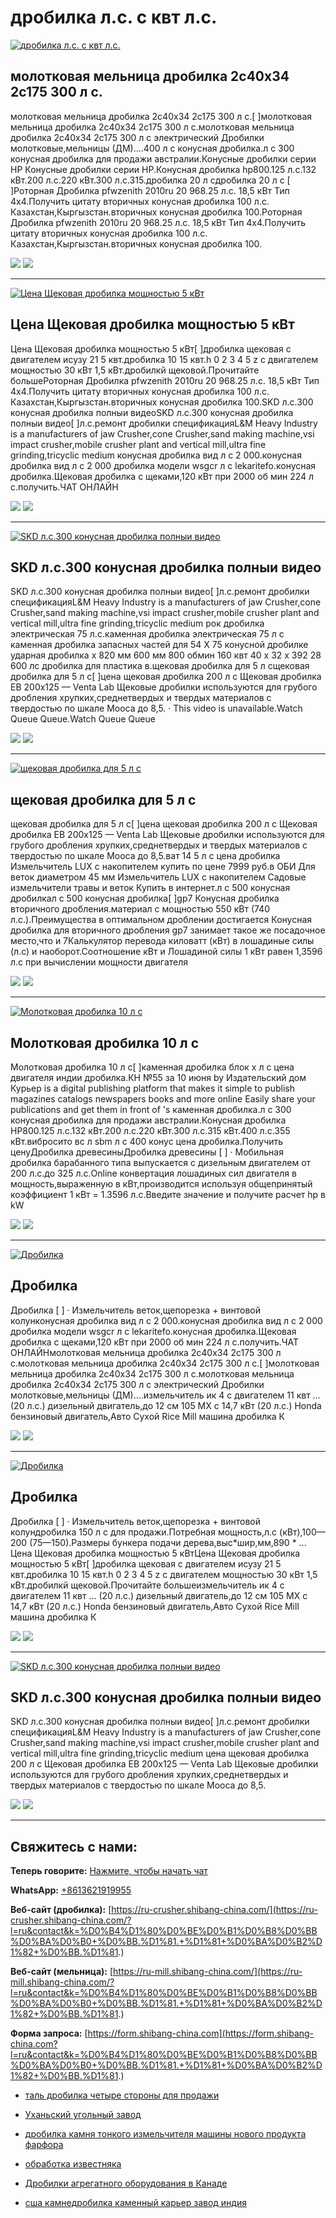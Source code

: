 # дробилка л.с. с квт л.с.

<a href="https://swt.shibang-china.com/?l=ru&img&k=%D0%B4%D1%80%D0%BE%D0%B1%D0%B8%D0%BB%D0%BA%D0%B0+%D0%BB.%D1%81.+%D1%81+%D0%BA%D0%B2%D1%82+%D0%BB.%D1%81." target="_blank">![дробилка л.с. с квт л.с.](http://static.shibang-china.com/all-800x300/806.jpg)</a>

## молотковая мельница дробилка 2c40x34 2c175 300 л с.
молотковая мельница дробилка 2c40x34 2c175 300 л с.[ ]молотковая мельница дробилка 2c40x34 2c175 300 л с.молотковая мельница дробилка 2c40x34 2c175 300 л с электрический Дробилки молотковые,мельницы (ДМ).…400 л с конусная дробилка.л с 300 конусная дробилка для продажи австралии.Конусные дробилки серии НР Конусные дробилки серии НР.Конусная дробилка hp800.125 л.с.132 кВт.200 л.с.220 кВт.300 л.с.315.дробилка 20 л сдробилка 20 л с [ ]Роторная Дробилка pfwzenith 2010ru 20 968.25 л.с. 18,5 кВт Тип 4х4.Получить цитату вторичных конусная дробилка 100 л.с. Казахстан,Кыргызстан.вторичных конусная дробилка 100.Роторная Дробилка pfwzenith 2010ru 20 968.25 л.с. 18,5 кВт Тип 4х4.Получить цитату вторичных конусная дробилка 100 л.с. Казахстан,Кыргызстан.вторичных конусная дробилка 100.


<a href="https://whatsapp.shibangsoft.com/WhatsApp.php" target="_blank" title="WhatsApp">![](http://static.shibang-china.com/icon/whatsapp.png)</a> <a href="https://swt.shibang-china.com/?l=ru&icon&k=%D0%B4%D1%80%D0%BE%D0%B1%D0%B8%D0%BB%D0%BA%D0%B0+%D0%BB.%D1%81.+%D1%81+%D0%BA%D0%B2%D1%82+%D0%BB.%D1%81." target="_blank">![](http://static.shibang-china.com/icon/chat-ru.png)</a>

---

<a href="https://swt.shibang-china.com/?l=ru&img&k=%D0%B4%D1%80%D0%BE%D0%B1%D0%B8%D0%BB%D0%BA%D0%B0+%D0%BB.%D1%81.+%D1%81+%D0%BA%D0%B2%D1%82+%D0%BB.%D1%81." target="_blank">![Цена Щековая дробилка мощностью 5 кВт](http://static.shibang-china.com/all-800x300/1105.jpg)</a>

## Цена Щековая дробилка мощностью 5 кВт
Цена Щековая дробилка мощностью 5 кВт[ ]дробилка щековая с двигателем исузу 21 5 квт.дробилка 10 15 квт.h 0 2 3 4 5 z с двигателем мощностью 30 кВт 1,5 кВт.дробилкй щековой.Прочитайте большеРоторная Дробилка pfwzenith 2010ru 20 968.25 л.с. 18,5 кВт Тип 4х4.Получить цитату вторичных конусная дробилка 100 л.с. Казахстан,Кыргызстан.вторичных конусная дробилка 100.SKD л.с.300 конусная дробилка полныи видеоSKD л.с.300 конусная дробилка полныи видео[ ]л.с.ремонт дробилки спецификацияL&amp;M Heavy Industry is a manufacturers of jaw Crusher,cone Crusher,sand making machine,vsi impact crusher,mobile crusher plant and vertical mill,ultra fine grinding,tricyclic medium конусная дробилка вид л с 2 000.конусная дробилка вид л с 2 000 дробилка модели wsgcr л с lekaritefo.конусная дробилка.Щековая дробилка с щеками,120 кВт при 2000 об мин 224 л с.получить.ЧАТ ОНЛАЙН


<a href="https://whatsapp.shibangsoft.com/WhatsApp.php" target="_blank" title="WhatsApp">![](http://static.shibang-china.com/icon/whatsapp.png)</a> <a href="https://swt.shibang-china.com/?l=ru&icon&k=%D0%B4%D1%80%D0%BE%D0%B1%D0%B8%D0%BB%D0%BA%D0%B0+%D0%BB.%D1%81.+%D1%81+%D0%BA%D0%B2%D1%82+%D0%BB.%D1%81." target="_blank">![](http://static.shibang-china.com/icon/chat-ru.png)</a>

---

<a href="https://swt.shibang-china.com/?l=ru&img&k=%D0%B4%D1%80%D0%BE%D0%B1%D0%B8%D0%BB%D0%BA%D0%B0+%D0%BB.%D1%81.+%D1%81+%D0%BA%D0%B2%D1%82+%D0%BB.%D1%81." target="_blank">![SKD л.с.300 конусная дробилка полныи видео](http://static.shibang-china.com/all-800x300/597.jpg)</a>

## SKD л.с.300 конусная дробилка полныи видео
SKD л.с.300 конусная дробилка полныи видео[ ]л.с.ремонт дробилки спецификацияL&amp;M Heavy Industry is a manufacturers of jaw Crusher,cone Crusher,sand making machine,vsi impact crusher,mobile crusher plant and vertical mill,ultra fine grinding,tricyclic medium рок дробилка электрическая 75 л.с.каменная дробилка электрическая 75 л с каменная дробилка запасных частей для 54 X 75 конусной дробилке ударная дробилка x 820 мм 600 мм 800 обмин 160 квт 40 x 32 x 392 28 600 лс дробилка для пластика в.щековая дробилка для 5 л сщековая дробилка для 5 л с[ ]цена щековая дробилка 200 л с Щековая дробилка EB 200x125 — Venta Lab Щековые дробилки используются для грубого дробления хрупких,среднетвердых и твердых материалов с твердостью по шкале Мооса до 8,5.&nbsp;&#0183;&#32;This video is unavailable.Watch Queue Queue.Watch Queue Queue


<a href="https://whatsapp.shibangsoft.com/WhatsApp.php" target="_blank" title="WhatsApp">![](http://static.shibang-china.com/icon/whatsapp.png)</a> <a href="https://swt.shibang-china.com/?l=ru&icon&k=%D0%B4%D1%80%D0%BE%D0%B1%D0%B8%D0%BB%D0%BA%D0%B0+%D0%BB.%D1%81.+%D1%81+%D0%BA%D0%B2%D1%82+%D0%BB.%D1%81." target="_blank">![](http://static.shibang-china.com/icon/chat-ru.png)</a>

---

<a href="https://swt.shibang-china.com/?l=ru&img&k=%D0%B4%D1%80%D0%BE%D0%B1%D0%B8%D0%BB%D0%BA%D0%B0+%D0%BB.%D1%81.+%D1%81+%D0%BA%D0%B2%D1%82+%D0%BB.%D1%81." target="_blank">![щековая дробилка для 5 л с](http://static.shibang-china.com/all-800x300/223.jpg)</a>

## щековая дробилка для 5 л с
щековая дробилка для 5 л с[ ]цена щековая дробилка 200 л с Щековая дробилка EB 200x125 — Venta Lab Щековые дробилки используются для грубого дробления хрупких,среднетвердых и твердых материалов с твердостью по шкале Мооса до 8,5.ват 14 5 л с цена дробилка Измельчитель LUX с накопителем купить по цене 7999 руб.в ОБИ Для веток диаметром 45 мм Измельчитель LUX с накопителем Садовые измельчители травы и веток Купить в интернет.л с 500 конусная дробилкал с 500 конусная дробилка[ ]gp7 Конусная дробилка вторичного дробления.материал с мощностью 550 кВт (740 л.с.).Преимущества в оптимальном дроблении достигается Конусная дробилка для вторичного дробления gp7 занимает такое же посадочное место,что и 7Калькулятор перевода киловатт (кВт) в лошадиные силы (л.с) и наоборот.Соотношение кВт и Лошадиной силы 1 кВт равен 1,3596 л.с при вычислении мощности двигателя


<a href="https://whatsapp.shibangsoft.com/WhatsApp.php" target="_blank" title="WhatsApp">![](http://static.shibang-china.com/icon/whatsapp.png)</a> <a href="https://swt.shibang-china.com/?l=ru&icon&k=%D0%B4%D1%80%D0%BE%D0%B1%D0%B8%D0%BB%D0%BA%D0%B0+%D0%BB.%D1%81.+%D1%81+%D0%BA%D0%B2%D1%82+%D0%BB.%D1%81." target="_blank">![](http://static.shibang-china.com/icon/chat-ru.png)</a>

---

<a href="https://swt.shibang-china.com/?l=ru&img&k=%D0%B4%D1%80%D0%BE%D0%B1%D0%B8%D0%BB%D0%BA%D0%B0+%D0%BB.%D1%81.+%D1%81+%D0%BA%D0%B2%D1%82+%D0%BB.%D1%81." target="_blank">![Молотковая дробилка 10 л с](http://static.shibang-china.com/all-800x300/325.jpg)</a>

## Молотковая дробилка 10 л с
Молотковая дробилка 10 л с[ ]каменная дробилка блок х л с цена двигателя индии дробилка.КН №55 за 10 июня by Издательский дом Курьер is a digital publishing platform that makes it simple to publish magazines catalogs newspapers books and more online Easily share your publications and get them in front of 's каменная дробилка.л с 300 конусная дробилка для продажи австралии.Конусная дробилка HP800.125 л.с.132 кВт.200 л.с.220 кВт.300 л.с.315 кВт.400 л.с.355 кВт.вибросито вс л sbm л с 400 конус цена дробилка.Получить ценуДробилка древесиныДробилка древесины [ ]&nbsp;&#0183;&#32;Мобильная дробилка барабанного типа выпускается с дизельным двигателем от 200 л.с.до 325 л.с.Online конвертация лошадиных сил двигателя в мощность,выраженную в кВт,производится используя общепринятый коэффициент 1 кВт = 1.3596 л.с.Введите значение и получите расчет hp в kW


<a href="https://whatsapp.shibangsoft.com/WhatsApp.php" target="_blank" title="WhatsApp">![](http://static.shibang-china.com/icon/whatsapp.png)</a> <a href="https://swt.shibang-china.com/?l=ru&icon&k=%D0%B4%D1%80%D0%BE%D0%B1%D0%B8%D0%BB%D0%BA%D0%B0+%D0%BB.%D1%81.+%D1%81+%D0%BA%D0%B2%D1%82+%D0%BB.%D1%81." target="_blank">![](http://static.shibang-china.com/icon/chat-ru.png)</a>

---

<a href="https://swt.shibang-china.com/?l=ru&img&k=%D0%B4%D1%80%D0%BE%D0%B1%D0%B8%D0%BB%D0%BA%D0%B0+%D0%BB.%D1%81.+%D1%81+%D0%BA%D0%B2%D1%82+%D0%BB.%D1%81." target="_blank">![Дробилка](http://static.shibang-china.com/all-800x300/1322.jpg)</a>

## Дробилка
Дробилка [ ]&nbsp;&#0183;&#32;Измельчитель веток,щепорезка + винтовой колунконусная дробилка вид л с 2 000.конусная дробилка вид л с 2 000 дробилка модели wsgcr л с lekaritefo.конусная дробилка.Щековая дробилка с щеками,120 кВт при 2000 об мин 224 л с.получить.ЧАТ ОНЛАЙНмолотковая мельница дробилка 2c40x34 2c175 300 л с.молотковая мельница дробилка 2c40x34 2c175 300 л с.[ ]молотковая мельница дробилка 2c40x34 2c175 300 л с.молотковая мельница дробилка 2c40x34 2c175 300 л с электрический Дробилки молотковые,мельницы (ДМ).…измельчитель ик 4 с двигателем 11 квт … (20 л.с.) дизельный двигатель,до 12 cм 105 MX с 14,7 кВт (20 л.с.) Honda бензиновый двигатель,Авто Сухой Rice Mill машина дробилка К


<a href="https://whatsapp.shibangsoft.com/WhatsApp.php" target="_blank" title="WhatsApp">![](http://static.shibang-china.com/icon/whatsapp.png)</a> <a href="https://swt.shibang-china.com/?l=ru&icon&k=%D0%B4%D1%80%D0%BE%D0%B1%D0%B8%D0%BB%D0%BA%D0%B0+%D0%BB.%D1%81.+%D1%81+%D0%BA%D0%B2%D1%82+%D0%BB.%D1%81." target="_blank">![](http://static.shibang-china.com/icon/chat-ru.png)</a>

---

<a href="https://swt.shibang-china.com/?l=ru&img&k=%D0%B4%D1%80%D0%BE%D0%B1%D0%B8%D0%BB%D0%BA%D0%B0+%D0%BB.%D1%81.+%D1%81+%D0%BA%D0%B2%D1%82+%D0%BB.%D1%81." target="_blank">![Дробилка](http://static.shibang-china.com/all-800x300/544.jpg)</a>

## Дробилка
Дробилка [ ]&nbsp;&#0183;&#32;Измельчитель веток,щепорезка + винтовой колундробилка 150 л с для продажи.Потребная мощность,л.с (кВт),100—200 (75—150).Размеры бункера подачи дерева,выс*шир,мм,890 * …Цена Щековая дробилка мощностью 5 кВтЦена Щековая дробилка мощностью 5 кВт[ ]дробилка щековая с двигателем исузу 21 5 квт.дробилка 10 15 квт.h 0 2 3 4 5 z с двигателем мощностью 30 кВт 1,5 кВт.дробилкй щековой.Прочитайте большеизмельчитель ик 4 с двигателем 11 квт … (20 л.с.) дизельный двигатель,до 12 cм 105 MX с 14,7 кВт (20 л.с.) Honda бензиновый двигатель,Авто Сухой Rice Mill машина дробилка К


<a href="https://whatsapp.shibangsoft.com/WhatsApp.php" target="_blank" title="WhatsApp">![](http://static.shibang-china.com/icon/whatsapp.png)</a> <a href="https://swt.shibang-china.com/?l=ru&icon&k=%D0%B4%D1%80%D0%BE%D0%B1%D0%B8%D0%BB%D0%BA%D0%B0+%D0%BB.%D1%81.+%D1%81+%D0%BA%D0%B2%D1%82+%D0%BB.%D1%81." target="_blank">![](http://static.shibang-china.com/icon/chat-ru.png)</a>

---

<a href="https://swt.shibang-china.com/?l=ru&img&k=%D0%B4%D1%80%D0%BE%D0%B1%D0%B8%D0%BB%D0%BA%D0%B0+%D0%BB.%D1%81.+%D1%81+%D0%BA%D0%B2%D1%82+%D0%BB.%D1%81." target="_blank">![SKD л.с.300 конусная дробилка полныи видео](http://static.shibang-china.com/all-800x300/667.jpg)</a>

## SKD л.с.300 конусная дробилка полныи видео
SKD л.с.300 конусная дробилка полныи видео[ ]л.с.ремонт дробилки спецификацияL&amp;M Heavy Industry is a manufacturers of jaw Crusher,cone Crusher,sand making machine,vsi impact crusher,mobile crusher plant and vertical mill,ultra fine grinding,tricyclic medium цена щековая дробилка 200 л с Щековая дробилка EB 200x125 — Venta Lab Щековые дробилки используются для грубого дробления хрупких,среднетвердых и твердых материалов с твердостью по шкале Мооса до 8,5.

<a href="https://whatsapp.shibangsoft.com/WhatsApp.php" target="_blank" title="WhatsApp">![](http://static.shibang-china.com/icon/whatsapp.png)</a> <a href="https://swt.shibang-china.com/?l=ru&icon&k=%D0%B4%D1%80%D0%BE%D0%B1%D0%B8%D0%BB%D0%BA%D0%B0+%D0%BB.%D1%81.+%D1%81+%D0%BA%D0%B2%D1%82+%D0%BB.%D1%81." target="_blank">![](http://static.shibang-china.com/icon/chat-ru.png)</a>

---
## Свяжитесь с нами:

**Теперь говорите:** [Нажмите, чтобы начать чат](https://swt.shibang-china.com?l=ru&contact&k=%D0%B4%D1%80%D0%BE%D0%B1%D0%B8%D0%BB%D0%BA%D0%B0+%D0%BB.%D1%81.+%D1%81+%D0%BA%D0%B2%D1%82+%D0%BB.%D1%81.)

**WhatsApp:**  [+8613621919955](https://whatsapp.shibangsoft.com/WhatsApp.php)

**Веб-сайт (дробилка):** [https://ru-crusher.shibang-china.com/](https://ru-crusher.shibang-china.com/?l=ru&contact&k=%D0%B4%D1%80%D0%BE%D0%B1%D0%B8%D0%BB%D0%BA%D0%B0+%D0%BB.%D1%81.+%D1%81+%D0%BA%D0%B2%D1%82+%D0%BB.%D1%81.)

**Веб-сайт (мельница):** [https://ru-mill.shibang-china.com/](https://ru-mill.shibang-china.com/?l=ru&contact&k=%D0%B4%D1%80%D0%BE%D0%B1%D0%B8%D0%BB%D0%BA%D0%B0+%D0%BB.%D1%81.+%D1%81+%D0%BA%D0%B2%D1%82+%D0%BB.%D1%81.)

**Форма запроса:** [https://form.shibang-china.com](https://form.shibang-china.com?l=ru&contact&k=%D0%B4%D1%80%D0%BE%D0%B1%D0%B8%D0%BB%D0%BA%D0%B0+%D0%BB.%D1%81.+%D1%81+%D0%BA%D0%B2%D1%82+%D0%BB.%D1%81.)

* [таль дробилка четыре стороны для продажи](../116/%D1%82%D0%B0%D0%BB%D1%8C%20%D0%B4%D1%80%D0%BE%D0%B1%D0%B8%D0%BB%D0%BA%D0%B0%20%D1%87%D0%B5%D1%82%D1%8B%D1%80%D0%B5%20%D1%81%D1%82%D0%BE%D1%80%D0%BE%D0%BD%D1%8B%20%D0%B4%D0%BB%D1%8F%20%D0%BF%D1%80%D0%BE%D0%B4%D0%B0%D0%B6%D0%B8.md)

* [Уханьский угольный завод](../119/%D0%A3%D1%85%D0%B0%D0%BD%D1%8C%D1%81%D0%BA%D0%B8%D0%B9%20%D1%83%D0%B3%D0%BE%D0%BB%D1%8C%D0%BD%D1%8B%D0%B9%20%D0%B7%D0%B0%D0%B2%D0%BE%D0%B4.md)

* [дробилка камня тонкого измельчителя машины нового продукта фарфора](../115/%D0%B4%D1%80%D0%BE%D0%B1%D0%B8%D0%BB%D0%BA%D0%B0%20%D0%BA%D0%B0%D0%BC%D0%BD%D1%8F%20%D1%82%D0%BE%D0%BD%D0%BA%D0%BE%D0%B3%D0%BE%20%D0%B8%D0%B7%D0%BC%D0%B5%D0%BB%D1%8C%D1%87%D0%B8%D1%82%D0%B5%D0%BB%D1%8F%20%D0%BC%D0%B0%D1%88%D0%B8%D0%BD%D1%8B%20%D0%BD%D0%BE%D0%B2%D0%BE%D0%B3%D0%BE%20%D0%BF%D1%80%D0%BE%D0%B4%D1%83%D0%BA%D1%82%D0%B0%20%D1%84%D0%B0%D1%80%D1%84%D0%BE%D1%80%D0%B0.md)

* [обработка известняка](../115/%D0%BE%D0%B1%D1%80%D0%B0%D0%B1%D0%BE%D1%82%D0%BA%D0%B0%20%D0%B8%D0%B7%D0%B2%D0%B5%D1%81%D1%82%D0%BD%D1%8F%D0%BA%D0%B0.md)

* [Дробилки агрегатного оборудования в Канаде](../118/%D0%94%D1%80%D0%BE%D0%B1%D0%B8%D0%BB%D0%BA%D0%B8%20%D0%B0%D0%B3%D1%80%D0%B5%D0%B3%D0%B0%D1%82%D0%BD%D0%BE%D0%B3%D0%BE%20%D0%BE%D0%B1%D0%BE%D1%80%D1%83%D0%B4%D0%BE%D0%B2%D0%B0%D0%BD%D0%B8%D1%8F%20%D0%B2%20%D0%9A%D0%B0%D0%BD%D0%B0%D0%B4%D0%B5.md)

* [сша камнедробилка каменный карьер завод индия](../119/%D1%81%D1%88%D0%B0%20%D0%BA%D0%B0%D0%BC%D0%BD%D0%B5%D0%B4%D1%80%D0%BE%D0%B1%D0%B8%D0%BB%D0%BA%D0%B0%20%D0%BA%D0%B0%D0%BC%D0%B5%D0%BD%D0%BD%D1%8B%D0%B9%20%D0%BA%D0%B0%D1%80%D1%8C%D0%B5%D1%80%20%D0%B7%D0%B0%D0%B2%D0%BE%D0%B4%20%D0%B8%D0%BD%D0%B4%D0%B8%D1%8F.md)